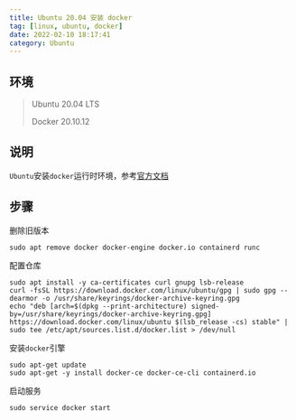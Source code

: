 ```yaml
---
title: Ubuntu 20.04 安装 docker
tag: [linux, ubuntu, docker]
date: 2022-02-10 18:17:41
category: Ubuntu
---
```


## 环境

> Ubuntu 20.04 LTS
>
> Docker 20.10.12



## 说明

`Ubuntu`安装`docker`运行时环境，参考[官方文档](https://docs.docker.com/engine/install/ubuntu/)



## 步骤

删除旧版本

```shell
sudo apt remove docker docker-engine docker.io containerd runc
```

配置仓库

```shell
sudo apt install -y ca-certificates curl gnupg lsb-release
curl -fsSL https://download.docker.com/linux/ubuntu/gpg | sudo gpg --dearmor -o /usr/share/keyrings/docker-archive-keyring.gpg
echo "deb [arch=$(dpkg --print-architecture) signed-by=/usr/share/keyrings/docker-archive-keyring.gpg] https://download.docker.com/linux/ubuntu $(lsb_release -cs) stable" | sudo tee /etc/apt/sources.list.d/docker.list > /dev/null
```

安装`docker`引擎

```shell
sudo apt-get update
sudo apt-get -y install docker-ce docker-ce-cli containerd.io
```

启动服务

```shell
sudo service docker start
```



